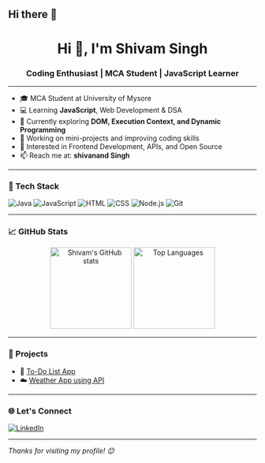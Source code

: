 ## Hi there 👋

<!--
**shhiivm/shhiivm** is a ✨ _special_ ✨ repository because its `README.md` (this file) appears on your GitHub profile.

Here are some ideas to get you started:

- 🔭 I’m currently working on ...
- 🌱 I’m currently learning ...
- 👯 I’m looking to collaborate on ...
- 🤔 I’m looking for help with ...
- 💬 Ask me about ...
- 📫 How to reach me: ...
- 😄 Pronouns: ...
- ⚡ Fun fact: ...
-->

<!-- GitHub Profile README -->

<h1 align="center">Hi 👋, I'm Shivam Singh</h1>
<h3 align="center">Coding Enthusiast | MCA Student | JavaScript Learner</h3>

---

- 🎓 MCA Student at University of Mysore  
- 💻 Learning **JavaScript**, Web Development & DSA  
- 🧠 Currently exploring **DOM, Execution Context, and Dynamic Programming**  
- 🔭 Working on mini-projects and improving coding skills  
- 🌱 Interested in Frontend Development, APIs, and Open Source  
- 📫 Reach me at: **shivanand Singh**  

---

### 🚀 Tech Stack

![Java](https://img.shields.io/badge/Java-ED8B00?style=for-the-badge&logo=java&logoColor=white)
![JavaScript](https://img.shields.io/badge/JavaScript-F0DB4F?style=for-the-badge&logo=javascript&logoColor=black)
![HTML](https://img.shields.io/badge/HTML-E34C26?style=for-the-badge&logo=html5&logoColor=white)
![CSS](https://img.shields.io/badge/CSS-264de4?style=for-the-badge&logo=css3&logoColor=white)
![Node.js](https://img.shields.io/badge/Node.js-339933?style=for-the-badge&logo=nodedotjs&logoColor=white)
![Git](https://img.shields.io/badge/Git-F05032?style=for-the-badge&logo=git&logoColor=white)

---

### 📈 GitHub Stats

<p align="center">
  <img src="https://github-readme-stats.vercel.app/api?username=shivam-singh&show_icons=true&theme=radical" alt="Shivam's GitHub stats" height="165">
  <img src="https://github-readme-stats.vercel.app/api/top-langs/?username=shivam-singh&layout=compact&theme=radical" alt="Top Languages" height="165">
</p>

---

### 📌 Projects

- 🔧 [To-Do List App](https://github.com/your-repo-name)
- ☁️ [Weather App using API](https://github.com/your-repo-name)

---

### 🌐 Let's Connect

[![LinkedIn](https://img.shields.io/badge/LinkedIn-blue?style=for-the-badge&logo=linkedin&logoColor=white)](https://linkedin.com/in/your-link)

---

*Thanks for visiting my profile! 😊*

